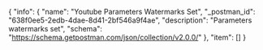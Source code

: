 {
  "info": {
    "name": "Youtube Parameters Watermarks Set",
    "_postman_id": "638f0ee5-2edb-4dae-8d41-2bf546a9f4ae",
    "description": "Parameters watermarks set",
    "schema": "https://schema.getpostman.com/json/collection/v2.0.0/"
  },
  "item": []
}